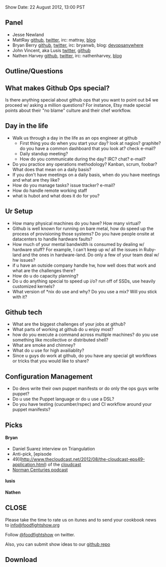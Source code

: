 Show Date:  22 August 2012, 13:00 PST

Panel<a name="panel"></a>
-----

* Jesse Newland
* MattRay [github](http://github.com/mattray), [twitter](http://twitter.com/mattray), irc: mattray, [blog](http://www.leastresistance.net/)
* Bryan Berry [github](http://github.com/bryanwb), [twitter](http://twitter.com/bryanwb), irc: bryanwb, blog: [devopsanywhere](http://devopsanywhere.blogspot.com)
* John Vincent, aka Lusis [twitter](https://twitter.com/#!/lusis), [github](https://github.com/lusis)
* Nathen Harvey [github](http://github.com/nathenharvey), [twitter](http://twitter.com/nathenharvey), irc: nathenharvey, [blog](http://nathenharvey.com)


Outline/Questions
-----------------

What makes Github Ops special?
----------------------------

Is there anything special about github ops that you want to point out
b4 we proceed w/ asking a million questions? For instance, Etsy made 
special points about their "no blame" culture and their chef workflow.

Day in the life
---------------

* Walk us through a day in the life as an ops engineer at github
     * First thing you do when you start your day? look at nagios?
     graphite? do you have a common dashboard that you look at? check e-mail?
     * Daily standup meeting?
     * How do you communicate during the day? IRC? chat? e-mail?
* Do you practice any operations methodology? Kanban, scrum, foobar?
   What does that mean on a daily basis?
* If you don't have meetings on a daily basis, when do you have
  meetings and what are they like?
* How do you manage tasks? issue tracker? e-mail?
* How do handle remote working staff
* what is hubot and what does it do for you?

Ur Setup
---------

* How many physical machines do you have? How many virtual?
* Github is well known for running on bare metal, how do speed up the
  process of provisioning those systems? Do you have people onsite at
  datacenters to handle hardware faults?
* How much of your mental bandwidth is consumed by dealing w/ hardware
  stuff? For example, I can't keep up w/ all the issues in Ruby-land
  and the ones in hardware-land. Do only a few of your team deal w/ hw issues?
* if u have an outside company  handle hw, how well does that work and
  what are the challenges there?
* How do u do capacity planning?
* Do u do anything special to speed up i/o? run off of SSDs, use
  heavily customized kernels?
* What version of *nix do use and why? Do you use a mix? Will you stick
with it?


Github tech
----------

* What are the biggest challenges of your jobs at github?
* What parts of working at github do u enjoy most?
* how do you execute a command across multiple machines? do you use
  something like mcollective or distributed shell?
* What are smoke and chimney?
* What do u use for high availiablity?
* Since u guys do work at github, do you have any special git
  workflows or tricks that you would like to share?


Configuration Management
----------------------

* Do devs write their own puppet manifests or do only the ops guys
  write puppet?
* Do u use the Puppet language or do u use a DSL?
* Do you have testing (cucumber/rspec) and CI workflow around your
  puppet manifests?

 

Picks<a name="picks"></a>
-----

#### Bryan  

* Daniel Suarez interview on Triangulation
* Anti-pick, [episode
* 49](http://www.thecloudcast.net/2012/08/the-cloudcast-eps49-application.html)
 of the [cloudcast](http://thecloudcast.net)
* [Norman Centuries podcast](http://normancenturies.com/)

#### lusis  

#### Nathen  



CLOSE
-----

Please take the time to rate us on itunes and to send your cookbook
news to info@foodfightshow.org

Follow [@foodfightshow](http://twitter.com/foodfightshow) on twitter.

Also, you can submit show ideas to our [github repo](https://github.com/foodfight/showz)



Download
--------

